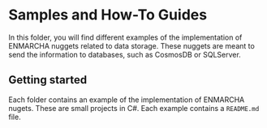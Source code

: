# Samples and How-To Guides

In this folder, you will find different examples of the implementation of ENMARCHA nuggets related to data storage. These nuggets are meant to send the information to databases, such as CosmosDB or SQLServer.

## Getting started

Each folder contains an example of the implementation of ENMARCHA nugets. These are small projects in C#. Each example contains a `README.md` file.